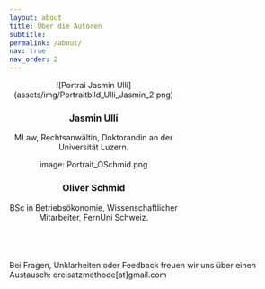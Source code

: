 ```yaml
---
layout: about
title: Über die Autoren
subtitle:  
permalink: /about/
nav: true
nav_order: 2
---
```


<div style="display: flex; flex-wrap: wrap; gap: 40px; align-items: flex-start;">

<!-- Person 1: Jasmin Ulli -->
<div style="text-align: center; max-width: 300px;">
![Portrai Jasmin Ulli](assets/img/Portraitbild_Ulli_Jasmin_2.png)
  <h3>Jasmin Ulli</h3>
  <p>MLaw, Rechtsanwältin, Doktorandin an der Universität Luzern.</p>
 
<!-- Person 2: Oliver Schmid -->
<div style="text-align: center; max-width: 300px;">
image: Portrait_OSchmid.png
  <h3>Oliver Schmid</h3>
  <p>BSc in Betriebsökonomie, Wissenschaftlicher Mitarbeiter, FernUni Schweiz.</p>

</div>

</div>

Bei Fragen, Unklarheiten oder Feedback freuen wir uns über einen Austausch: dreisatzmethode[at]gmail.com
